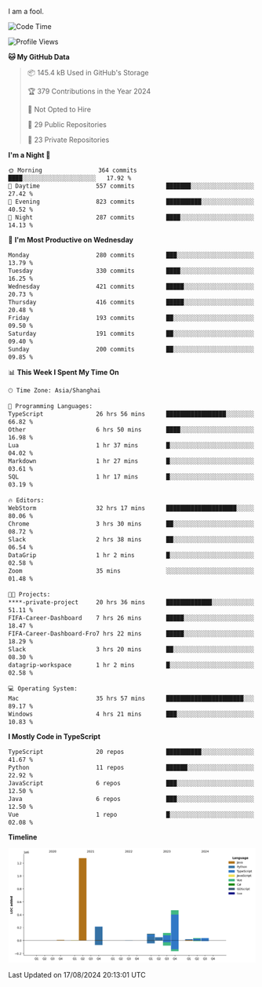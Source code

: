 I am a fool.

<!--START_SECTION:waka-->
![Code Time](http://img.shields.io/badge/Code%20Time-1%2C675%20hrs%2058%20mins-blue)

![Profile Views](http://img.shields.io/badge/Profile%20Views-8-blue)

**🐱 My GitHub Data** 

> 📦 145.4 kB Used in GitHub's Storage 
 > 
> 🏆 379 Contributions in the Year 2024
 > 
> 🚫 Not Opted to Hire
 > 
> 📜 29 Public Repositories 
 > 
> 🔑 23 Private Repositories 
 > 
**I'm a Night 🦉** 

```text
🌞 Morning                364 commits         ████░░░░░░░░░░░░░░░░░░░░░   17.92 % 
🌆 Daytime                557 commits         ███████░░░░░░░░░░░░░░░░░░   27.42 % 
🌃 Evening                823 commits         ██████████░░░░░░░░░░░░░░░   40.52 % 
🌙 Night                  287 commits         ████░░░░░░░░░░░░░░░░░░░░░   14.13 % 
```
📅 **I'm Most Productive on Wednesday** 

```text
Monday                   280 commits         ███░░░░░░░░░░░░░░░░░░░░░░   13.79 % 
Tuesday                  330 commits         ████░░░░░░░░░░░░░░░░░░░░░   16.25 % 
Wednesday                421 commits         █████░░░░░░░░░░░░░░░░░░░░   20.73 % 
Thursday                 416 commits         █████░░░░░░░░░░░░░░░░░░░░   20.48 % 
Friday                   193 commits         ██░░░░░░░░░░░░░░░░░░░░░░░   09.50 % 
Saturday                 191 commits         ██░░░░░░░░░░░░░░░░░░░░░░░   09.40 % 
Sunday                   200 commits         ██░░░░░░░░░░░░░░░░░░░░░░░   09.85 % 
```


📊 **This Week I Spent My Time On** 

```text
🕑︎ Time Zone: Asia/Shanghai

💬 Programming Languages: 
TypeScript               26 hrs 56 mins      █████████████████░░░░░░░░   66.82 % 
Other                    6 hrs 50 mins       ████░░░░░░░░░░░░░░░░░░░░░   16.98 % 
Lua                      1 hr 37 mins        █░░░░░░░░░░░░░░░░░░░░░░░░   04.02 % 
Markdown                 1 hr 27 mins        █░░░░░░░░░░░░░░░░░░░░░░░░   03.61 % 
SQL                      1 hr 17 mins        █░░░░░░░░░░░░░░░░░░░░░░░░   03.19 % 

🔥 Editors: 
WebStorm                 32 hrs 17 mins      ████████████████████░░░░░   80.06 % 
Chrome                   3 hrs 30 mins       ██░░░░░░░░░░░░░░░░░░░░░░░   08.72 % 
Slack                    2 hrs 38 mins       ██░░░░░░░░░░░░░░░░░░░░░░░   06.54 % 
DataGrip                 1 hr 2 mins         █░░░░░░░░░░░░░░░░░░░░░░░░   02.58 % 
Zoom                     35 mins             ░░░░░░░░░░░░░░░░░░░░░░░░░   01.48 % 

🐱‍💻 Projects: 
****-private-project     20 hrs 36 mins      █████████████░░░░░░░░░░░░   51.11 % 
FIFA-Career-Dashboard    7 hrs 26 mins       █████░░░░░░░░░░░░░░░░░░░░   18.47 % 
FIFA-Career-Dashboard-Fro7 hrs 22 mins       █████░░░░░░░░░░░░░░░░░░░░   18.29 % 
Slack                    3 hrs 20 mins       ██░░░░░░░░░░░░░░░░░░░░░░░   08.30 % 
datagrip-workspace       1 hr 2 mins         █░░░░░░░░░░░░░░░░░░░░░░░░   02.58 % 

💻 Operating System: 
Mac                      35 hrs 57 mins      ██████████████████████░░░   89.17 % 
Windows                  4 hrs 21 mins       ███░░░░░░░░░░░░░░░░░░░░░░   10.83 % 
```

**I Mostly Code in TypeScript** 

```text
TypeScript               20 repos            ██████████░░░░░░░░░░░░░░░   41.67 % 
Python                   11 repos            ██████░░░░░░░░░░░░░░░░░░░   22.92 % 
JavaScript               6 repos             ███░░░░░░░░░░░░░░░░░░░░░░   12.50 % 
Java                     6 repos             ███░░░░░░░░░░░░░░░░░░░░░░   12.50 % 
Vue                      1 repo              █░░░░░░░░░░░░░░░░░░░░░░░░   02.08 % 
```



**Timeline**

![Lines of Code chart](https://raw.githubusercontent.com/VeejaLiu/VeejaLiu/master/assets/bar_graph.png)


 Last Updated on 17/08/2024 20:13:01 UTC
<!--END_SECTION:waka-->
